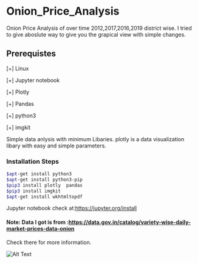 # Onion_Price_Analysis
Onion Price Analysis of over time 2012,2017,2016,2019 district  wise.
I tried to give aboslute way to give you the grapical view with simple changes.

## Prerequistes
[+] Linux

[+] Jupyter notebook

[+] Plotly

[+] Pandas

[+] python3

[+] imgkit

Simple data anlysis with minimum Libaries.
plotly is a data visualization libary with easy and simple parameters.

### Installation Steps
```sh
$apt-get install python3
$apt-get install python3-pip
$pip3 install plotly  pandas
$pip3 install imgkit
$apt-get install wkhtmltopdf
```

Jupyter notebook check at:https://jupyter.org/install

#### Note: Data I got is from :https://data.gov.in/catalog/variety-wise-daily-market-prices-data-onion
Check there for more information.

![Alt Text](https://media.tenor.com/images/dd3e275792457dcf604d103578289003/tenor.gif)
